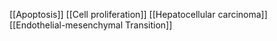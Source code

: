 [[Apoptosis]]
[[Cell proliferation]]
[[Hepatocellular carcinoma]]
[[Endothelial-mesenchymal Transition]]
